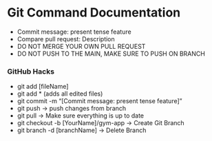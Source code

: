 # Git Command Documentation
- Commit message: present tense feature
- Compare pull request: Description
- DO NOT MERGE YOUR OWN PULL REQUEST
- DO NOT PUSH TO THE MAIN, MAKE SURE TO PUSH ON BRANCH

### GitHub Hacks
- git add [fileName] 
- git add * (adds all edited files)
- git commit -m “[Commit message: present tense feature]”
- git push -> push changes from branch 
- git pull -> Make sure everything is up to date
- git checkout -b [YourName]/gym-app -> Create Git Branch
- git branch -d [branchName] -> Delete Branch
